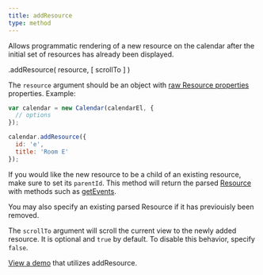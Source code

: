 ```yaml
---
title: addResource
type: method
---
```


Allows programmatic rendering of a new resource on the calendar after the initial set of resources has already been displayed.

<div class='spec' markdown='1'>
.addResource( resource, [ scrollTo ] )
</div>

The `resource` argument should be an object with [raw Resource properties](resource-parsing) properties. Example:

```js
var calendar = new Calendar(calendarEl, {
  // options
});

calendar.addResource({
  id: 'e',
  title: 'Room E'
});
```

If you would like the new resource to be a child of an existing resource, make sure to set its `parentId`. This method will return the parsed [Resource](resource-object) with methods such as [getEvents](Resource-getEvents).

You may also specify an existing parsed Resource if it has previouisly been removed.

The `scrollTo` argument will scroll the current view to the newly added resource. It is optional and `true` by default. To disable this behavior, specify `false`.


[View a demo](addResource-demo) that utilizes addResource.

